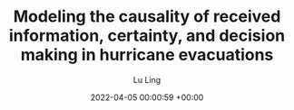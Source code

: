 ---
layout: post
title:  "Modeling the causality of received information, certainty, and decision making in hurricane evacuations"
date:   2022-04-05 00:00:59 +00:00
image: images/causality_evacuation.png
authors: Lu Ling, Satish V. Ukkusuri, Pamela Murray-Tuite, Seungyoon Lee, Yue ‘Gurt’ Ge
categories: research 
description: Causality inference, prediction and interpretation
author: "Lu Ling"
venue: Under review
paper: https://papers.ssrn.com/sol3/papers.cfm?abstract_id=4127811
---